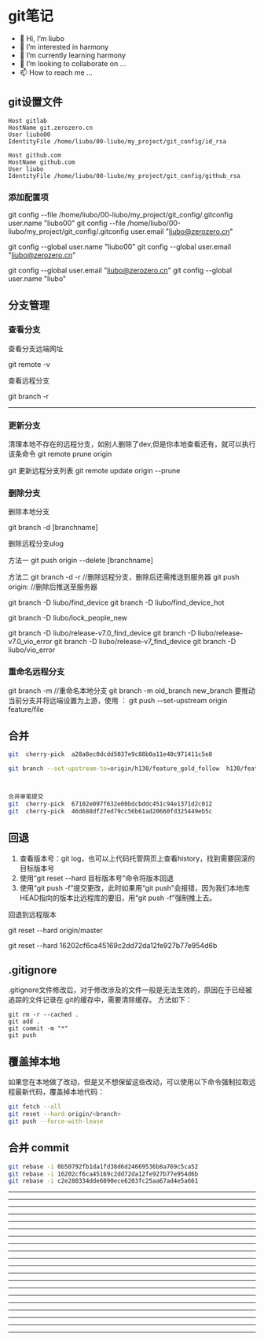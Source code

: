 # git笔记

* 👋 Hi, I’m liubo
* 👀 I’m interested in harmony
* 🌱 I’m currently learning harmony
* 💞️ I’m looking to collaborate on ...
* 📫 How to reach me ...



## git设置文件

```shell
Host gitlab
HostName git.zerozero.cn
User liubo00
IdentityFile /home/liubo/00-liubo/my_project/git_config/id_rsa

Host github.com
HostName github.com
User liubo
IdentityFile /home/liubo/00-liubo/my_project/git_config/github_rsa
```

### 添加配置项

git config --file /home/liubo/00-liubo/my_project/git_config/.gitconfig  user.name  "liubo00"
git config --file /home/liubo/00-liubo/my_project/git_config/.gitconfig  user.email "liubo@zerozero.cn"

git config --global user.name  "liubo00"
git config --global user.email "liubo@zerozero.cn"





git config --global user.email "liubo@zerozero.cn"
git config --global user.name "liubo"

## 分支管理

### 查看分支

查看分支远端网址

git remote -v

查看远程分支

git branch -r

---

### 更新分支

清理本地不存在的远程分支，如别人删除了dev,但是你本地查看还有，就可以执行该条命令
git remote prune origin

git 更新远程分支列表
git remote update origin --prune



### 删除分支

删除本地分支

git branch -d [branchname]

删除远程分支ulog

方法一
git push origin --delete [branchname]

方法二
git branch -d -r  //删除远程分支，删除后还需推送到服务器
git push origin:   //删除后推送至服务器





git branch -D  liubo/find_device
git branch -D   liubo/find_device_hot

git branch -D  liubo/lock_people_new

git branch -D   liubo/release-v7.0_find_device
git branch -D     liubo/release-v7.0_vio_error
git branch -D    liubo/release-v7_find_device
git branch -D    liubo/vio_error





### 重命名远程分支

git branch -m   //重命名本地分支
git branch -m    old_branch      new_branch
要推动当前分支并将远端设置为上游，使用 ：
git push --set-upstream origin feature/file

## 合并

```bash
git  cherry-pick  a28a8ec0dcdd5037e9c88b0a11e40c971411c5e8

git branch --set-upstream-to=origin/h130/feature_gold_follow  h130/feature_gold_follow



合并单笔提交
git  cherry-pick  67102e097f632e00bdcbddc451c94e1371d2c012
git  cherry-pick  46d688df27ed79cc56b61ad20660fd325449eb5c

```





## 回退

1. 查看版本号：git log，也可以上代码托管网页上查看history，找到需要回滚的目标版本号
2. 使用“git reset --hard 目标版本号”命令将版本回退
3. 使用“git push -f”提交更改，此时如果用“git push”会报错，因为我们本地库HEAD指向的版本比远程库的要旧，用“git push -f”强制推上去。

回退到远程版本

git reset --hard origin/master



git reset --hard 16202cf6ca45169c2dd72da12fe927b77e954d6b





## .gitignore

.gitignore文件修改后，对于修改涉及的文件一般是无法生效的，原因在于已经被追踪的文件记录在.git的缓存中，需要清除缓存。
 方法如下：

```shell
git rm -r --cached . 
git add . 
git commit -m "*" 
git push
```



## 覆盖掉本地

如果您在本地做了改动，但是又不想保留这些改动，可以使用以下命令强制拉取远程最新代码，覆盖掉本地代码：

```bash
git fetch --all  
git reset --hard origin/<branch>
git push --force-with-lease 

```



## 合并 commit

```bash
git rebase -i 0b50792fb1da1fd38d6d24669536b8a769c5ca52
git rebase -i 16202cf6ca45169c2dd72da12fe927b77e954d6b
git rebase -i c2e280334dde6090ece6203fc25aa67ad4e5a661


```























---
---
---
---
---
---
---
---
---
---
---
---
---
---
---
---
---
---
---
---



